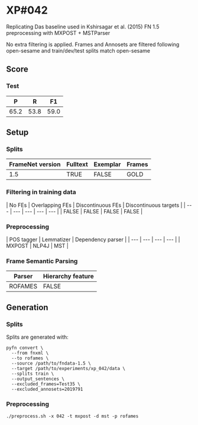 # XP\#042

Replicating Das baseline used in Kshirsagar et al. (2015)
FN 1.5 preprocessing with MXPOST + MSTParser

No extra filtering is applied. Frames and Annosets are filtered following open-sesame and train/dev/test splits match open-sesame

## Score

### Test
| P| R | F1 |
| --- | --- | --- |
| 65.2 | 53.8 | 59.0 |

## Setup
### Splits
| FrameNet version | Fulltext | Exemplar | Frames
| --- | --- | --- | --- |
| 1.5 | TRUE | FALSE | GOLD |

### Filtering in training data
| No FEs | Overlapping FEs | Discontinuous FEs | Discontinuous targets |
| --- | --- | --- | --- | --- |
| FALSE | FALSE | FALSE | FALSE |

### Preprocessing
| POS tagger | Lemmatizer | Dependency parser |
| --- | --- | --- | --- |
| MXPOST | NLP4J | MST |

### Frame Semantic Parsing
| Parser | Hierarchy feature |
| --- | --- |
| ROFAMES | FALSE |

## Generation
### Splits
Splits are generated with:
```
pyfn convert \
  --from fnxml \
  --to rofames \
  --source /path/to/fndata-1.5 \
  --target /path/to/experiments/xp_042/data \
  --splits train \
  --output_sentences \
  --excluded_frames=Test35 \
  --excluded_annosets=2019791
```

### Preprocessing

```
./preprocess.sh -x 042 -t mxpost -d mst -p rofames
```
